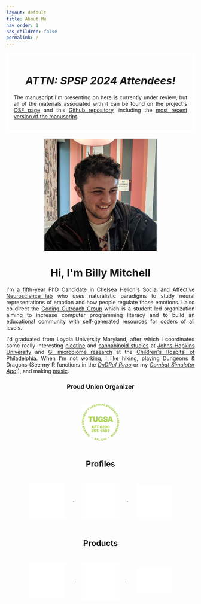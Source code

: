 ```yaml
---
layout: default
title: About Me
nav_order: 1
has_children: false
permalink: /
---
```


<div style="border-width:6px; border-style:solid; border-color:#FFFFFF; padding: 1em">
  <h1 style="text-align: center;"><b><i>ATTN: SPSP 2024 Attendees!</i></b></h1>  

  <p style="text-align: justify;">The manuscript I'm presenting on here is currently under review, but all of the materials associated with it can be found on the project's <a href="https://osf.io/j5sku/">OSF page</a> and this <a href="https://github.com/wj-mitchell/fright_night_study">Github repository</a>, including the <a href="https://osf.io/preprints/psyarxiv/23wtz">most recent version of the manuscript</a>.</p> 
</div> 

<br>

<div style="text-align: center;"><img src="/assets/images/Profile.jpg" alt="profile_photo" width="300"/></div>  
  
<h1 style="text-align: center;"><b>Hi, I'm Billy Mitchell</b></h1>  
  
  
<p style="text-align: justify;">I'm a fifth-year PhD Candidate in Chelsea Helion's <a href="https://www.tu-sanlab.com/">Social and Affective Neuroscience lab</a> who uses naturalistic paradigms to study neural representations of emotion and how people regulate those emotions. I also co-direct the <a href="https://tu-coding-outreach-group.github.io">Coding Outreach Group</a> which is a student-led organization aiming to increase computer programming literacy and to build an educational community with self-generated resources for coders of all levels.</p>
  
<p style="text-align: justify;">I'd graduated from Loyola University Maryland, after which I coordinated some really interesting <a href="https://www-nejm-org.libproxy.temple.edu/doi/10.1056/NEJMsa1502403?url_ver=Z39.88-2003&rfr_id=ori:rid:crossref.org&rfr_dat=cr_pub%3dwww.ncbi.nlm.nih.gov">nicotine</a> and <a href="https://academic-oup-com.libproxy.temple.edu/jat/article/41/2/83/2967155">cannabinoid studies</a> at <a href="https://www.hopkinsmedicine.org/psychiatry/research/bpru">Johns Hopkins University</a> and <a href="https://www-tandfonline-com.libproxy.temple.edu/doi/full/10.1080/19490976.2022.2083417?tab=permissions&scroll=top">GI microbiome research</a> at the <a href="https://www.chop.edu/centers-programs/division-gastroenterology-hepatology-and-nutrition">Children's Hospital of Philadelphia</a>. When I'm not working, I like hiking, playing Dungeons & Dragons (See my R functions in the <a href="https://github.com/wj-mitchell/DnDRuf"><i>DnDRuf Repo</i></a> or my <a href="https://wjpmitchell3.shinyapps.io/CombatSim/"><i>Combat Simulator App</i></a>!), and making <a href="https://doorprizeband.bandcamp.com/releases">music</a>.</p> 

<h3 style="text-align: center;"><b>Proud Union Organizer</b></h3> 
<div style="text-align: center;">
	<img src="/assets/images/TUGSA_StrikeGreen.png" alt="This Is What Solidarity Looks Like" align="middle" style="margin: 20px 20px 20px 20px;"  width="100"/>
</div>
<!-- 
<p style="text-align: justify;">If you're seeing this message, it means I'm currently on strike with my union, <a href="https://tugsa.org">TUGSA</a>, after over a year of stalled negotiations, insults, and indifference from our administration and I stand in full solidarity with my coworkers as we fight to make Temple a better community, not only for graduate workers, but for undergraduates, faculty, and everyone else who makes Temple what it is. I come from a long line of union laborers, so I know it's significance in ensuring a better life for some of our most vulnerable populations. As the first person in my low SES family to pursue a college education, I know firsthand that how graduate workers are compensated for their labor is a DEI issue. $19,500 is simply not a <a href="https://livingwage.mit.edu/counties/42101">livable wage in Philadelphia in the year 2023</a> and it's frankly insulting that individuals within Temple's administration argue otherwise. If we can't eat, if we can't sleep safely, if we can't get to work, then students can't learn, and it's that simple. Please send an email to our <a href="mailto:union@tugsa.org">executive board</a> or visit our website at <a href="https://tugsa.org">tugsa.org</a> to learn how you can show your support. Also, considering donating to our <a href="https://tugsa.betterworld.org/campaigns/tugsa-strike-fund">strike fund</a>.</p>  

<!-- <h2 style="text-align: center;"><b>In Complete Solidarity</b></h1>  -->

<h2 style="text-align: center;">Profiles</h2> 
<div style="text-align: center;">
  <a href="https://scholar.google.com/citations?user=UtUW1zIAAAAJ&hl=en"> 
	<img src="/assets/images/scholar_White.png" alt="Google Scholar Page" align="middle" style="margin: 20px 20px 20px 20px;"  width="100"/> 
  </a>
  <a href="https://www.google.com/url?q=https%3A%2F%2Fwww.linkedin.com%2Fin%2Fwjpmitchell%2F&sa=D&sntz=1&usg=AOvVaw1kGDftndB1oDEtgTTuevY2"> 
	<img src="/assets/images/linkedin_White.png" alt="LinkedIn Profile" align="middle" style="margin: 20px 20px 20px 20px;"  width="100"/> 
  </a>
  <a href="https://twitter.com/wjmitchell_"> 
	<img src="/assets/images/twitter_White.png" alt="Twitter Profile" align="middle" style="margin: 20px 20px 20px 20px;"  width="100"/>
  </a>
</div>
<h2 style="text-align: center;">Products</h2> 
<div style="text-align: center;">
  <a href="https://github.com/wj-mitchell"> 
	<img src="/assets/images/github_White.png" alt="Github Profile" align="middle" style="margin: 20px 20px 20px 20px;" width="100"/> 
  </a>
  <a href="https://tu-coding-outreach-group.github.io/"> 
	<img src="/assets/images/COG_White.png" alt="Coding Outreach Group" align="middle" style="margin: 20px 20px 20px 20px;" width="100"/> 
  </a>
  <a href="https://www.youtube.com/channel/UCCWDaY812TBOQ2iaXk3buLg"> 
	<img src="/assets/images/youtube_White.png" alt="Youtube Channel" align="middle" style="margin: 20px 20px 20px 20px;"  width="100"/> 
  </a>
</div>